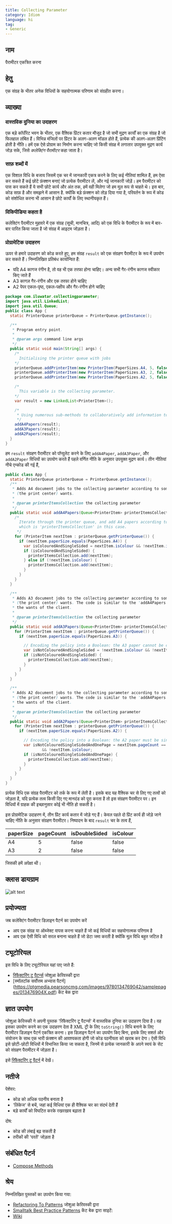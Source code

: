 ```yaml
---
title: Collecting Parameter 
category: Idiom
language: hi
tag:
- Generic
---
```


## नाम

पैरामीटर एकत्रित करना

## हेतु

एक संग्रह के भीतर अनेक विधियों के सहयोगात्मक परिणाम को संग्रहीत करना।

## व्याख्या

### वास्तविक दुनिया का उदाहरण

एक बड़े कॉर्पोरेट भवन के भीतर, एक वैश्विक प्रिंटर कतार मौजूद है जो सभी मुद्रण कार्यों का एक संग्रह है
जो फिलहाल लंबित हैं। विभिन्न मंजिलों पर प्रिंटर के अलग-अलग मॉडल होते हैं, प्रत्येक की अलग-अलग प्रिंटिंग होती है
नीति। हमें एक ऐसे प्रोग्राम का निर्माण करना चाहिए जो किसी संग्रह में लगातार उपयुक्त मुद्रण कार्य जोड़ सके, जिसे
*कलेक्टिंग पैरामीटर* कहा जाता है।

### साफ़ शब्दों में

एक विशाल विधि के बजाय जिसमें एक चर में जानकारी एकत्र करने के लिए कई नीतियां शामिल हैं, हम ऐसा कर सकते हैं
कई छोटे फ़ंक्शन बनाएं जो प्रत्येक पैरामीटर लें, और नई जानकारी जोड़ें। हम पैरामीटर को पास कर सकते हैं
ये सभी छोटे कार्य और अंत तक, हमें वही मिलेगा जो हम मूल रूप से चाहते थे। इस बार, कोड साफ़ है
और समझने में आसान है. क्योंकि बड़े फ़ंक्शन को तोड़ दिया गया है, परिवर्तन के रूप में कोड को संशोधित करना भी आसान है
छोटे कार्यों के लिए स्थानीयकृत हैं।

### विकिपीडिया कहता है

कलेक्टिंग पैरामीटर मुहावरे में एक संग्रह (सूची, मानचित्र, आदि) को एक विधि के पैरामीटर के रूप में बार-बार पारित किया जाता
है जो संग्रह में आइटम जोड़ता है।

### प्रोग्रामेटिक उदाहरण

ऊपर से हमारे उदाहरण को कोड करते हुए, हम संग्रह `result` को एक संग्रहण पैरामीटर के रूप में उपयोग कर सकते हैं। निम्नलिखित
प्रतिबंध
कार्यान्वित हैं:

- यदि A4 कागज रंगीन है, तो वह भी एक तरफा होना चाहिए। अन्य सभी गैर-रंगीन कागज स्वीकार किए जाते हैं
- A3 कागज़ गैर-रंगीन और एक तरफा होने चाहिए
- A2 पेपर एकल-पृष्ठ, एकल-पक्षीय और गैर-रंगीन होने चाहिए

```java
package com.iluwatar.collectingparameter;
import java.util.LinkedList;
import java.util.Queue;
public class App {
  static PrinterQueue printerQueue = PrinterQueue.getInstance();

  /**
   * Program entry point.
   *
   * @param args command line args
   */
  public static void main(String[] args) {
    /*
      Initialising the printer queue with jobs
    */
    printerQueue.addPrinterItem(new PrinterItem(PaperSizes.A4, 5, false, false));
    printerQueue.addPrinterItem(new PrinterItem(PaperSizes.A3, 2, false, false));
    printerQueue.addPrinterItem(new PrinterItem(PaperSizes.A2, 5, false, false));

    /*
      This variable is the collecting parameter.
    */    
    var result = new LinkedList<PrinterItem>();

    /* 
     * Using numerous sub-methods to collaboratively add information to the result collecting parameter
     */
    addA4Papers(result);
    addA3Papers(result);
    addA2Papers(result);
  }
}
```

हम `result` संग्रहण पैरामीटर को पॉप्युलेट करने के लिए `addA4Paper`, `addA3Paper`, और `addA2Paper` विधियों का उपयोग करते
हैं
पहले वर्णित नीति के अनुसार उपयुक्त मुद्रण कार्य। तीन नीतियां नीचे एन्कोड की गई हैं,

```java
public class App {
  static PrinterQueue printerQueue = PrinterQueue.getInstance();
  /**
   * Adds A4 document jobs to the collecting parameter according to some policy that can be whatever the client
   * (the print center) wants.
   *
   * @param printerItemsCollection the collecting parameter
   */
  public static void addA4Papers(Queue<PrinterItem> printerItemsCollection) {
    /*
      Iterate through the printer queue, and add A4 papers according to the correct policy to the collecting parameter,
      which is 'printerItemsCollection' in this case.
     */
    for (PrinterItem nextItem : printerQueue.getPrinterQueue()) {
      if (nextItem.paperSize.equals(PaperSizes.A4)) {
        var isColouredAndSingleSided = nextItem.isColour && !nextItem.isDoubleSided;
        if (isColouredAndSingleSided) {
          printerItemsCollection.add(nextItem);
        } else if (!nextItem.isColour) {
          printerItemsCollection.add(nextItem);
        }
      }
    }
  }

  /**
   * Adds A3 document jobs to the collecting parameter according to some policy that can be whatever the client
   * (the print center) wants. The code is similar to the 'addA4Papers' method. The code can be changed to accommodate
   * the wants of the client.
   *
   * @param printerItemsCollection the collecting parameter
   */
  public static void addA3Papers(Queue<PrinterItem> printerItemsCollection) {
    for (PrinterItem nextItem : printerQueue.getPrinterQueue()) {
      if (nextItem.paperSize.equals(PaperSizes.A3)) {

        // Encoding the policy into a Boolean: the A3 paper cannot be coloured and double-sided at the same time
        var isNotColouredAndSingleSided = !nextItem.isColour && !nextItem.isDoubleSided;
        if (isNotColouredAndSingleSided) {
          printerItemsCollection.add(nextItem);
        }
      }
    }
  }

  /**
   * Adds A2 document jobs to the collecting parameter according to some policy that can be whatever the client
   * (the print center) wants. The code is similar to the 'addA4Papers' method. The code can be changed to accommodate
   * the wants of the client.
   *
   * @param printerItemsCollection the collecting parameter
   */
  public static void addA2Papers(Queue<PrinterItem> printerItemsCollection) {
    for (PrinterItem nextItem : printerQueue.getPrinterQueue()) {
      if (nextItem.paperSize.equals(PaperSizes.A2)) {

        // Encoding the policy into a Boolean: the A2 paper must be single page, single-sided, and non-coloured.
        var isNotColouredSingleSidedAndOnePage = nextItem.pageCount == 1 && !nextItem.isDoubleSided
                && !nextItem.isColour;
        if (isNotColouredSingleSidedAndOnePage) {
          printerItemsCollection.add(nextItem);
        }
      }
    }
  }
}
```

प्रत्येक विधि एक संग्रह पैरामीटर को तर्क के रूप में लेती है। इसके बाद यह वैश्विक चर से लिए गए तत्वों को जोड़ता है,
यदि प्रत्येक तत्व किसी दिए गए मानदंड को पूरा करता है तो इस संग्रहण पैरामीटर पर। इन विधियों में ग्राहक की इच्छानुसार कोई
भी नीति हो सकती है।

इस प्रोग्रामेटिक उदाहरण में, तीन प्रिंट कार्य कतार में जोड़े गए हैं। केवल पहले दो प्रिंट कार्य ही जोड़े जाने चाहिए
नीति के अनुसार संग्रहण पैरामीटर। निष्पादन के बाद `result` चर के तत्व हैं,

| paperSize | pageCount | isDoubleSided | isColour |
|-----------|-----------|---------------|----------|
| A4        | 5         | false         | false    |
| A3        | 2         | false         | false    |

जिसकी हमें अपेक्षा थी।

## क्लास डायग्राम

![alt text](../../../collecting-parameter/etc/collecting-parameter.urm.png "Collecting Parameter")

## प्रयोज्यता

जब कलेक्टिंग पैरामीटर डिज़ाइन पैटर्न का उपयोग करें

- आप एक संग्रह या ऑब्जेक्ट वापस करना चाहते हैं जो कई विधियों का सहयोगात्मक परिणाम है
- आप एक ऐसी विधि को सरल बनाना चाहते हैं जो डेटा जमा करती है क्योंकि मूल विधि बहुत जटिल है

## ट्यूटोरियल

इस विधि के लिए ट्यूटोरियल यहां पाए जाते हैं:

- [रिफैक्टरिंग टू पैटर्न्स](http://www.tarrani.net/RefactoringToPatterns.pdf) जोशुआ केरिवस्की द्वारा
- [स्मॉलटॉक सर्वोत्तम अभ्यास पैटर्न] (https://ptgmedia.pearsoncmg.com/images/9780134769042/samplepages/013476904X.pdf)
  केंट बेक द्वारा

## ज्ञात उपयोग

जोशुआ केरिव्स्की ने अपनी पुस्तक 'रिफैक्टरिंग टू पैटर्न्स' में वास्तविक दुनिया का उदाहरण दिया है। वह इसका उपयोग करने का
एक उदाहरण देता है
XML ट्री के लिए `toString()` विधि बनाने के लिए पैरामीटर डिज़ाइन पैटर्न एकत्रित करना। इस डिज़ाइन पैटर्न का उपयोग किए
बिना,
इसके लिए सशर्त और संयोजन के साथ एक भारी फ़ंक्शन की आवश्यकता होगी जो कोड पठनीयता को खराब कर देगा। ऐसी विधि
इसे छोटी-छोटी विधियों में विभाजित किया जा सकता है, जिनमें से प्रत्येक जानकारी के अपने स्वयं के सेट को संग्रहण पैरामीटर
में जोड़ता है।

इसे [रिफैक्टरिंग टू पैटर्न](http://www.tarrani.net/RefactoringToPatterns.pdf) में देखें।

## नतीजे

पेशेवर:

- कोड को अधिक पठनीय बनाता है
- 'लिंकेज' से बचें, जहां कई विधियां एक ही वैश्विक चर का संदर्भ देती हैं
- बड़े कार्यों को विघटित करके रखरखाव बढ़ाता है

दोष:

- कोड की लंबाई बढ़ सकती है
- तरीकों की 'परतें' जोड़ता है

## संबंधित पैटर्न

- [Compose Methods](https://www.geeksforgeeks.org/composite-design-pattern/)

## श्रेय

निम्नलिखित पुस्तकों का उपयोग किया गया:

- [Refactoring To Patterns](http://www.tarrani.net/RefactoringToPatterns.pdf) जोशुआ केरिवस्की द्वारा
- [Smalltalk Best Practice Patterns](https://ptgmedia.pearsoncmg.com/images/9780134769042/samplepages/013476904X.pdf)
  केंट बेक द्वारा
  साइटें:
- [Wiki](https://wiki.c2.com/?CollectingParameter)

